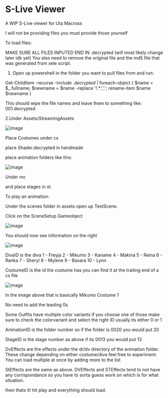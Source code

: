 # S-Live Viewer
 A WIP S-Live viewer for Uta Macross

I will not be providing files you must provide those yourself

To load files:

MAKE SURE ALL FILES INPUTED END IN .decrypted (will most likely change later idk yet)
You also need to remove the original file and the md5 file that was generated from xele script.

1. Open up powershell in the folder you want to pull files from and run:

Get-ChildItem -recurse -include *.decrypted* | foreach-object { $name = $_.fullname; $newname = $name -replace '!.*\.','.'; rename-item $name $newname } 

This should wipe the file names and leave them to something like: 001.decrypted

2.Under Assets/StreamingAssets

![image](https://user-images.githubusercontent.com/41769662/175868687-73f04ec6-b382-4f9f-8275-c02ca6ee2b98.png)

Place Costumes under cs

place Shader.decrypted in handmade

place animation folders like this:

![image](https://user-images.githubusercontent.com/41769662/175869088-7f87bc2e-c4a0-49ca-8a89-0235353750be.png)

Under mc

and place stages in st.




To play an animation:

Under the scenes folder in assets open up TestScene.

Click on the SceneSetup Gameobject

![image](https://user-images.githubusercontent.com/41769662/175869304-fbfadc77-e797-4c43-9ad8-9b07e62a8b9f.png)

You should now see information on the right

![image](https://user-images.githubusercontent.com/41769662/175869349-69ccb37b-5300-4b71-ad64-e3624fc08082.png)

DivaID is the diva 
1 - Freyja
2 - Mikumo
3 - Kaname
4 - Makina
5 - Reina
6 - Ranka
7 - Sheryl
8 - Mylene
9 - Basara
10 - Lynn

CostumeID is the id the costume has you can find it at the trailing end of a cs file

![image](https://user-images.githubusercontent.com/41769662/175869574-740e4b86-352a-4015-bb41-527bd59e6332.png)

In the image above that is basically Mikumo Costume 1

No need to add the leading 0s

Some Outfits have multiple color variants if you choose one of those make sure to check the colorvariant and select the right ID usually its either 0 or 1

AnimationID is the folder number so if the folder is 0020 you would put 20

StageID is the stage number as above if its 0013 you would put 13

DvEffects are the effects under the dr/dv directory of the animation folder. These change depending on either costume/diva feel free to experiment. You can load multiple at once by adding more to the list

StEffects are the same as above. DVEffects and STEffects tend to not have any corrispondance so you have to sorta guess work on which is for what situation.

then thats it! hit play and everything should load.


